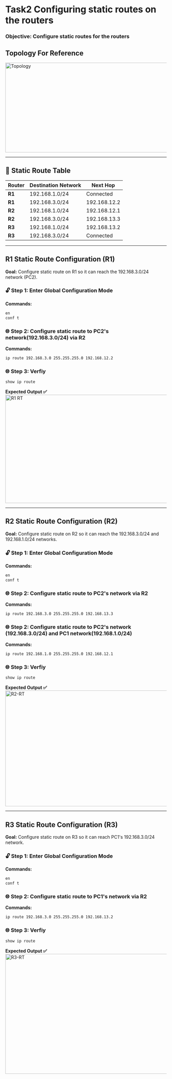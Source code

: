 # Task2 Configuring static routes on the routers

### Objective: Configure static routes for the routers

## Topology For Reference
<img width="695" height="280" alt="Topology" src="https://github.com/user-attachments/assets/aae3b0a8-1b51-4f82-8adc-49591e9dd093" />

---
## 🧭 Static Route Table

| **Router** | **Destination Network** | **Next Hop** |
|-------------|--------------------------|---------------|
| **R1** | 192.168.1.0/24 | Connected |
| **R1** | 192.168.3.0/24 | 192.168.12.2 |
| **R2** | 192.168.1.0/24 | 192.168.12.1 |
| **R2** | 192.168.3.0/24 | 192.168.13.3 |
| **R3** | 192.168.1.0/24 | 192.168.13.2 |
| **R3** | 192.168.3.0/24 | Connected |

---

## R1 Static Route Configuration (R1)
**Goal:** Configure static route on R1 so it can reach the 192.168.3.0/24 network (PC2).

### 🔓 Step 1: Enter Global Configuration Mode
**Commands:**
```bash
en
conf t
```

### 🌐 Step 2: Configure static route to PC2's network(192.168.3.0/24) via R2
**Commands:**
```bash
ip route 192.168.3.0 255.255.255.0 192.168.12.2
```

### 🌐 Step 3: Verfiy
```bash
show ip route
```

**Expected Output ✅**
<img width="809" height="338" alt="R1 RT" src="https://github.com/user-attachments/assets/a05e58f2-674a-4c77-8874-eb1e1e4e15b6" />


---

## R2 Static Route Configuration (R2)
**Goal:** Configure static route on R2 so it can reach the 192.168.3.0/24 and 192.168.1.0/24 networks.

### 🔓 Step 1: Enter Global Configuration Mode
**Commands:**
```bash
en
conf t
```

### 🌐 Step 2: Configure static route to PC2's network via R2
**Commands:**
```bash
ip route 192.168.3.0 255.255.255.0 192.168.13.3
```

### 🌐 Step 2: Configure static route to PC2's network (192.168.3.0/24) and PC1 network(192.168.1.0/24)
**Commands:**
```bash
ip route 192.168.1.0 255.255.255.0 192.168.12.1
```

### 🌐 Step 3: Verfiy
```bash
show ip route
```
**Expected Output ✅**
<img width="809" height="361" alt="R2-RT" src="https://github.com/user-attachments/assets/8be2c06c-4ea0-469f-a5d2-493b72e11425" />

---

## R3 Static Route Configuration (R3)
**Goal:** Configure static route on R3 so it can reach PC1's 192.168.3.0/24 network.

### 🔓 Step 1: Enter Global Configuration Mode
**Commands:**
```bash
en
conf t
```

### 🌐 Step 2: Configure static route to PC1's network via R2
**Commands:**
```bash
ip route 192.168.3.0 255.255.255.0 192.168.13.2
```

### 🌐 Step 3: Verfiy
```bash
show ip route
```
**Expected Output ✅**
<img width="729" height="374" alt="R3-RT" src="https://github.com/user-attachments/assets/dda9deaf-9f81-45c9-9b86-f32a728643fa" />
